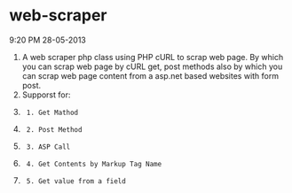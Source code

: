 web-scraper
===========

9:20 PM 28-05-2013  

1. A web scraper php class using PHP cURL to scrap web page. By which you can scrap web page by cURL get, post methods also by which you can scrap web page content from a asp.net based websites with form post.
2. Supporst for:
3.      1. Get Mathod
4.      2. Post Method
5.      3. ASP Call
6.      4. Get Contents by Markup Tag Name
7.      5. Get value from a field
